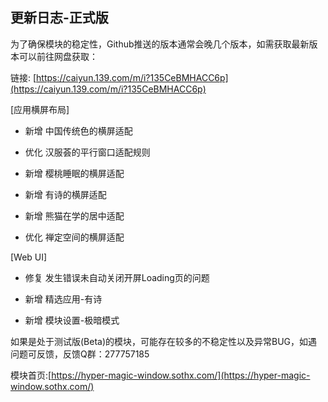 ## 更新日志-正式版

为了确保模块的稳定性，Github推送的版本通常会晚几个版本，如需获取最新版本可以前往网盘获取：

链接: [https://caiyun.139.com/m/i?135CeBMHACC6p](https://caiyun.139.com/m/i?135CeBMHACC6p)

[应用横屏布局]

- 新增 中国传统色的横屏适配

- 优化 汉服荟的平行窗口适配规则

- 新增 樱桃睡眠的横屏适配

- 新增 有诗的横屏适配

- 新增 熊猫在学的居中适配

- 优化 禅定空间的横屏适配

[Web UI]

- 修复 发生错误未自动关闭开屏Loading页的问题

- 新增 精选应用-有诗

- 新增 模块设置-极暗模式


如果是处于测试版(Beta)的模块，可能存在较多的不稳定性以及异常BUG，如遇问题可反馈，反馈Q群：277757185

模块首页:[https://hyper-magic-window.sothx.com/](https://hyper-magic-window.sothx.com/)